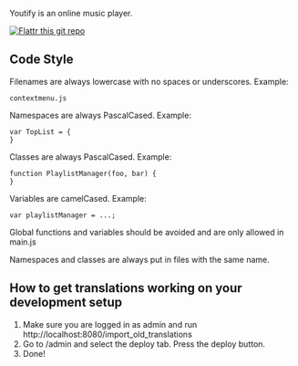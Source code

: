 Youtify is an online music player.

[![Flattr this git repo](http://api.flattr.com/button/flattr-badge-large.png)](https://flattr.com/submit/auto?user_id=Youtify&url=https://github.com/youtify/youtify&title=Youtify&language=en_GB&tags=github&category=software)


Code Style
----------

Filenames are always lowercase with no spaces or underscores. Example:

    contextmenu.js

Namespaces are always PascalCased. Example:

    var TopList = {
    }

Classes are always PascalCased. Example:

    function PlaylistManager(foo, bar) {
    }

Variables are camelCased. Example:

    var playlistManager = ...;

Global functions and variables should be avoided and are only allowed in main.js

Namespaces and classes are always put in files with the same name.

How to get translations working on your development setup
---------------------------------------------------------

1. Make sure you are logged in as admin and run http://localhost:8080/import_old_translations
2. Go to /admin and select the deploy tab. Press the deploy button.
3. Done!
